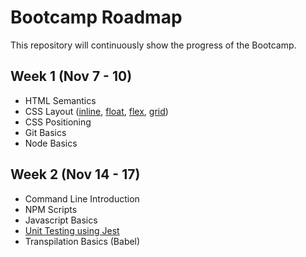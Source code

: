 # Bootcamp Roadmap
This repository will continuously show the progress of the Bootcamp.

## Week 1 (Nov 7 - 10)
- HTML Semantics
- CSS Layout ([inline](https://github.com/andrscrrn/hb-layout-inline), [float](https://github.com/andrscrrn/hb-layout-floats), [flex](https://github.com/andrscrrn/hb-layout-flexbox), [grid](https://github.com/andrscrrn/hb-layout-grid))
- CSS Positioning
- Git Basics
- Node Basics

## Week 2 (Nov 14 - 17)
- Command Line Introduction
- NPM Scripts
- Javascript Basics
- [Unit Testing using Jest](https://github.com/andrscrrn/hb-javascript-test-101)
- Transpilation Basics (Babel)